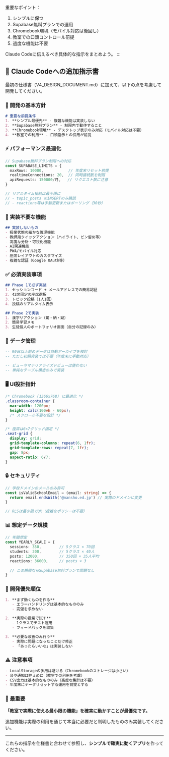 
重要なポイント：
1. シンプルに保つ
2. Supabase無料プランでの運用
3. Chromebook環境（モバイル対応は後回し）
4. 教室での口頭コントロール前提
5. 過度な機能は不要

Claude Codeに伝えるべき具体的な指示をまとめよう。
:::
## 📝 Claude Codeへの追加指示書

最初の仕様書（V4_DESIGN_DOCUMENT.md）に加えて、以下の点を考慮して開発してください。

### 🎯 開発の基本方針

```markdown
# 重要な前提条件
1. **シンプル最優先** - 複雑な機能は実装しない
2. **Supabase無料プラン** - 制限内で動作すること
3. **Chromebook環境** - デスクトップ表示のみ対応（モバイル対応は不要）
4. **教室での利用** - 口頭指示との併用が前提
```

### ⚡ パフォーマンス最適化

```typescript
// Supabase無料プラン制限への対応
const SUPABASE_LIMITS = {
  maxRows: 10000,           // 年度末リセット前提
  realtimeConnections: 20,  // 同時接続数を制限
  apiRequests: 150000/月,   // リクエスト数に注意
}

// リアルタイム接続は最小限に
// - topic_posts のINSERTのみ購読
// - reactions等は手動更新またはポーリング（30秒）
```

### 🚫 実装不要な機能

```markdown
## 実装しないもの
- 授業状態の細かな管理機能
- 教師用クイックアクション（ハイライト、ピン留め等）
- 高度な分析・可視化機能
- AI関連機能
- PWA/モバイル対応
- 座席レイアウトのカスタマイズ
- 複雑な認証（Google OAuth等）
```

### ✅ 必須実装事項

```markdown
## Phase 1で必ず実装
1. セッションコード + メールアドレスでの簡易認証
2. 42席固定の座席選択
3. トピック投稿（1人1回）
4. 投稿のリアルタイム表示

## Phase 2で実装
1. 漢字リアクション（驚・納・疑）
2. 簡易学習メモ
3. 生徒個人のポートフォリオ画面（自分の記録のみ）
```

### 💾 データ管理

```sql
-- 90日以上前のデータは自動アーカイブを検討
-- ただし初期実装では不要（年度末に手動対応）

-- ビューやマテリアライズドビューは使わない
-- 単純なテーブル構造のみで実装
```

### 🖥️ UI設計指針

```css
/* Chromebook (1366x768) に最適化 */
.classroom-container {
  max-width: 1200px;
  height: calc(100vh - 60px);
  /* スクロール不要な設計 */
}

/* 座席は6×7グリッド固定 */
.seat-grid {
  display: grid;
  grid-template-columns: repeat(6, 1fr);
  grid-template-rows: repeat(7, 1fr);
  gap: 8px;
  aspect-ratio: 6/7;
}
```

### 🔒 セキュリティ

```typescript
// 学校ドメインのメールのみ許可
const isValidSchoolEmail = (email: string) => {
  return email.endsWith('@nansho.ed.jp') // 実際のドメインに変更
}

// RLSは最小限でOK（複雑なポリシーは不要）
```

### 📊 想定データ規模

```typescript
// 年間想定
const YEARLY_SCALE = {
  sessions: 350,        // 5クラス × 70回
  students: 200,        // 5クラス × 40人
  posts: 12000,         // 350回 × 35人平均
  reactions: 36000,     // posts × 3
  
  // この規模ならSupabase無料プランで問題なし
}
```

### 🚀 開発優先順位

```markdown
1. **まず動くものを作る**
   - エラーハンドリングは基本的なもののみ
   - 完璧を求めない

2. **実際の授業で試す**
   - 1クラスでテスト運用
   - フィードバックを収集

3. **必要な改善のみ行う**
   - 実際に問題になったことだけ修正
   - 「あったらいいな」は実装しない
```

### ⚠️ 注意事項

```markdown
- LocalStorageの多用は避ける（Chromebookのストレージは小さい）
- 音や通知は控えめに（教室での利用を考慮）
- CSV出力は基本的なもののみ（高度な集計は不要）
- 年度末にデータリセットする運用を前提とする
```

### 💬 最重要

**「教室で実際に使える最小限の機能」を確実に動かすことが最優先です。**

追加機能は実際の利用を通じて本当に必要だと判明したもののみ実装してください。

---

これらの指示を仕様書と合わせて参照し、**シンプルで確実に動くアプリ**を作ってください。